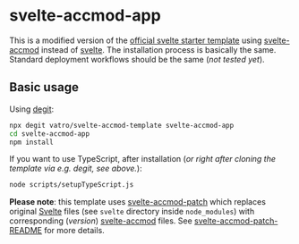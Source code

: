 # svelte-accmod-app

This is a modified version of the [official svelte starter template](https://github.com/sveltejs/template) using [svelte-accmod](https://github.com/vatro/svelte-accmod) instead of [svelte](https://github.com/sveltejs/svelte). The installation process is basically the same. Standard deployment workflows should be the same (*not tested yet*).

## Basic usage

Using [degit](https://github.com/Rich-Harris/degit):

```bash
npx degit vatro/svelte-accmod-template svelte-accmod-app
cd svelte-accmod-app
npm install
```

If you want to use TypeScript, after installation (*or right after cloning the template via e.g. degit, see above.*):
```bash
node scripts/setupTypeScript.js
```

**Please note**: this template uses [svelte-accmod-patch](https://github.com/vatro/svelte-accmod-patch) which replaces original [Svelte](https://github.com/sveltejs/svelte) files (see `svelte` directory inside `node_modules`) with corresponding (*version*) [svelte-accmod](https://github.com/vatro/svelte-accmod) files. See [svelte-accmod-patch-README](https://github.com/vatro/svelte-accmod-patch/blob/main/README.md) for more details.
